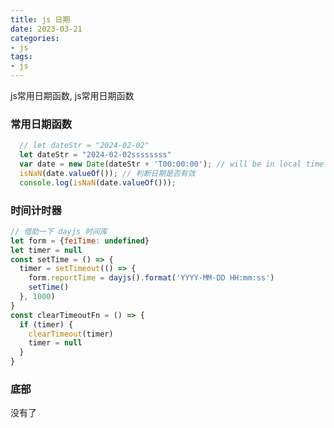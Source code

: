 ```yaml
---
title: js 日期
date: 2023-03-21
categories: 
- js
tags:
- js
---
```


js常用日期函数, js常用日期函数

<!-- more -->

<!-- more -->

### 常用日期函数

```js
  // let dateStr = "2024-02-02"
  let dateStr = "2024-02-02ssssssss"
  var date = new Date(dateStr + 'T00:00:00'); // will be in local time
  isNaN(date.valueOf()); // 判断日期是否有效
  console.log(isNaN(date.valueOf()));
```

### 时间计时器

```js
// 借助一下 dayjs 时间库
let form = {feiTime: undefined}
let timer = null
const setTime = () => {
  timer = setTimeout(() => {
    form.reportTime = dayjs().format('YYYY-MM-DD HH:mm:ss')
    setTime()
  }, 1000)
}
const clearTimeoutFn = () => {
  if (timer) {
    clearTimeout(timer)
    timer = null
  }
}
```





### 底部

没有了





















